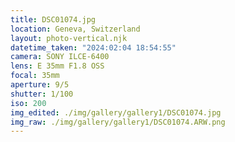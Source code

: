 ```yaml
---
title: DSC01074.jpg
location: Geneva, Switzerland
layout: photo-vertical.njk
datetime_taken: "2024:02:04 18:54:55"
camera: SONY ILCE-6400
lens: E 35mm F1.8 OSS
focal: 35mm
aperture: 9/5
shutter: 1/100
iso: 200
img_edited: ./img/gallery/gallery1/DSC01074.jpg
img_raw: ./img/gallery/gallery1/DSC01074.ARW.png
---
```

